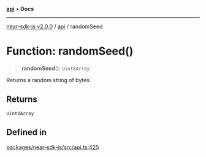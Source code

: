 [**api**](../README.md) • **Docs**

***

[near-sdk-js v2.0.0](../../packages.md) / [api](../README.md) / randomSeed

# Function: randomSeed()

> **randomSeed**(): `Uint8Array`

Returns a random string of bytes.

## Returns

`Uint8Array`

## Defined in

[packages/near-sdk-js/src/api.ts:425](https://github.com/dim-daskalov/near-sdk-js/blob/c0112192f31548f11b769a1fd8095c77a0fff154/packages/near-sdk-js/src/api.ts#L425)
